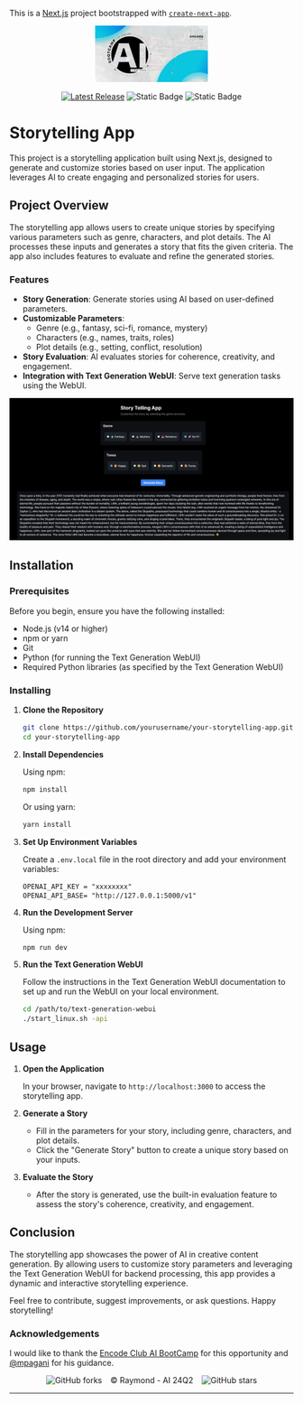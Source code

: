 This is a [Next.js](https://nextjs.org/) project bootstrapped with [`create-next-app`](https://github.com/vercel/next.js/tree/canary/packages/create-next-app).

<div align="center">
<img src="BC.jpeg" alt="Logo" height="100">
</div>
<div align="center">

[![Latest Release](https://img.shields.io/badge/Latest%20Version-0.3.0-blue?logo=github)](https://github.com/90barricade93/my-ai-app/commits/main)
![Static Badge](https://img.shields.io/badge/Encode_Club-AI_Bootcamp_24Q2-silver)
![Static Badge](https://img.shields.io/badge/GROUP-09-gold)
</div>

# Storytelling App

This project is a storytelling application built using Next.js, designed to generate and customize stories based on user input. The application leverages AI to create engaging and personalized stories for users.

## Project Overview

The storytelling app allows users to create unique stories by specifying various parameters such as genre, characters, and plot details. The AI processes these inputs and generates a story that fits the given criteria. The app also includes features to evaluate and refine the generated stories.

### Features

- **Story Generation**: Generate stories using AI based on user-defined parameters.
- **Customizable Parameters**:
  - Genre (e.g., fantasy, sci-fi, romance, mystery)
  - Characters (e.g., names, traits, roles)
  - Plot details (e.g., setting, conflict, resolution)
- **Story Evaluation**: AI evaluates stories for coherence, creativity, and engagement.
- **Integration with Text Generation WebUI**: Serve text generation tasks using the WebUI.

<img src="sta.png" alt="Screenshot" width="800">

## Installation

### Prerequisites

Before you begin, ensure you have the following installed:

- Node.js (v14 or higher)
- npm or yarn
- Git
- Python (for running the Text Generation WebUI)
- Required Python libraries (as specified by the Text Generation WebUI)

### Installing

1. **Clone the Repository**

    ```bash
    git clone https://github.com/yourusername/your-storytelling-app.git
    cd your-storytelling-app
    ```

2. **Install Dependencies**

    Using npm:

    ```bash
    npm install
    ```

    Or using yarn:

    ```bash
    yarn install
    ```

3. **Set Up Environment Variables**

    Create a `.env.local` file in the root directory and add your environment variables:

    ```env
    OPENAI_API_KEY = "xxxxxxxx"
    OPENAI_API_BASE= "http://127.0.0.1:5000/v1"
    ```

4. **Run the Development Server**

    Using npm:

    ```bash
    npm run dev
    ```

   
5. **Run the Text Generation WebUI**

    Follow the instructions in the Text Generation WebUI documentation to set up and run the WebUI on your local environment.

    ```bash
    cd /path/to/text-generation-webui
    ./start_linux.sh -api
    ```

## Usage

1. **Open the Application**

    In your browser, navigate to `http://localhost:3000` to access the storytelling app.

2. **Generate a Story**

    - Fill in the parameters for your story, including genre, characters, and plot details.
    - Click the "Generate Story" button to create a unique story based on your inputs.

3. **Evaluate the Story**

    - After the story is generated, use the built-in evaluation feature to assess the story's coherence, creativity, and engagement.

## Conclusion

The storytelling app showcases the power of AI in creative content generation. By allowing users to customize story parameters and leveraging the Text Generation WebUI for backend processing, this app provides a dynamic and interactive storytelling experience.

Feel free to contribute, suggest improvements, or ask questions. Happy storytelling!

### Acknowledgements
I would like to thank the [Encode Club AI BootCamp](https://github.com/Encode-Club-AI-Bootcamp) for this opportunity and [@mpagani](https://github.com/MatheusDaros) for his guidance.

<div align="center">

![GitHub forks](https://img.shields.io/github/forks/90barricade93/my-ai-app) &ensp; © Raymond - AI 24Q2 &ensp; ![GitHub stars](https://img.shields.io/github/stars/90barricade93/my-ai-app)	 

</div>

--------